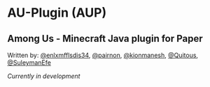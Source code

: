 # AU-Plugin (AUP)

## Among Us - Minecraft Java plugin for Paper

Written by: [@enlxmfflsdis34](https://github.com/enlxmfflsdis34), [@pairnon](https://github.com/pairnon), [@kionmanesh](https://github.com/kionmanesh), [@Quitous](https://github.com/Quitous), [@SuleymanEfe](https://github.com/SuleymanEfe)

*Currently in development*